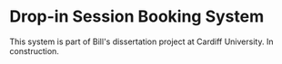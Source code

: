 # Drop-in Session Booking System

This system is part of Bill's dissertation project at Cardiff University. In construction.

